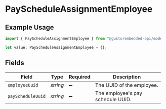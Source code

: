 # PayScheduleAssignmentEmployee

## Example Usage

```typescript
import { PayScheduleAssignmentEmployee } from "@gusto/embedded-api/models/components";

let value: PayScheduleAssignmentEmployee = {};
```

## Fields

| Field                             | Type                              | Required                          | Description                       |
| --------------------------------- | --------------------------------- | --------------------------------- | --------------------------------- |
| `employeeUuid`                    | *string*                          | :heavy_minus_sign:                | The UUID of the employee.         |
| `payScheduleUuid`                 | *string*                          | :heavy_minus_sign:                | The employee's pay schedule UUID. |